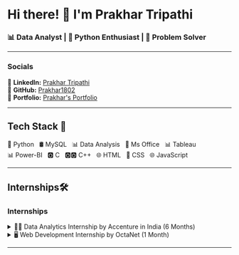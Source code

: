 # Hi there! 👋 I'm Prakhar Tripathi

### 📊 Data Analyst | 🐍 Python Enthusiast | 🧩 Problem Solver

---

### Socials

🔗 **LinkedIn:** [Prakhar Tripathi](https://www.linkedin.com/in/prakhar-tripathi-/)  
🔗 **GitHub:** [Prakhar1802](https://github.com/Prakhar1802)  
📂 **Portfolio:** [Prakhar's Portfolio](https://prakhar1802.github.io/Portfolio-update-3/)

---

## Tech Stack 🚀

🐍 Python &nbsp; 🛢️ MySQL &nbsp; 📊 Data Analysis &nbsp; 📎 Ms Office &nbsp; 📊 Tableau  
📊 Power-BI &nbsp; 🅾️ C &nbsp; 🅾️🅾️ C++ &nbsp; 🌐 HTML &nbsp; 🎨 CSS &nbsp; 🌐 JavaScript 

---


## Internships🛠️

### Internships
<details>
  <summary>👨‍💼 Data Analytics Internship by Accenture in India (6 Months)</summary>
  Completed data analyst training equipping skills in data collection, analysis, visualization, and interpretation.
</details>

<details>
  <summary>🖥️ Web Development Internship by OctaNet (1 Month)</summary>
  Proficient in HTML, CSS, and JavaScript through hands-on experience and expert guidance.
</details>

---

